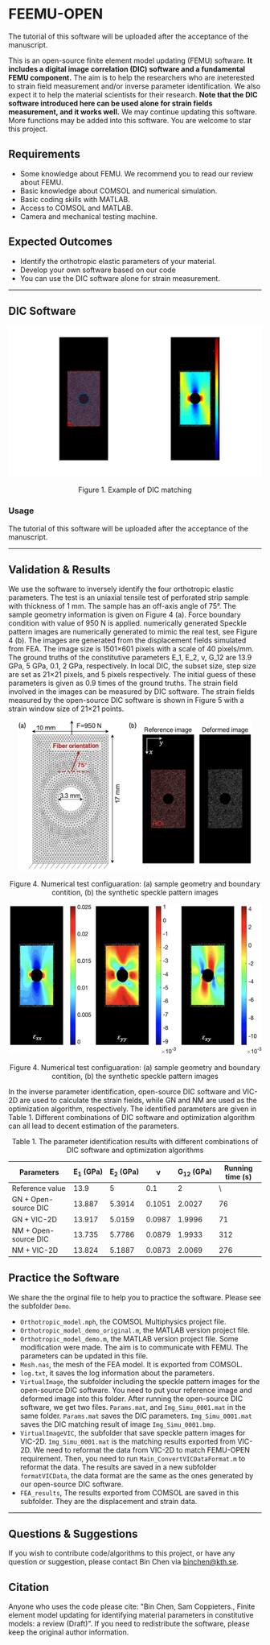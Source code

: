 # FEEMU-OPEN
The tutorial of this software will be uploaded after the acceptance of the manuscript.

This is an open-source finite element model updating (FEMU) software. **It includes a digital image correlation (DIC) software and a fundamental FEMU component.** The aim is to help the researchers who are ineterested to strain field measurement and/or inverse parameter identification. We also expect it to help the material scientists for their research. **Note that the DIC software introduced here can be used alone for strain fields measurement, and it works well.**
We may continue updating this software. More functions may be added into this software. You are welcome to star this project.
## Requirements
- Some knowledge about FEMU. We recommend you to read our review about FEMU.
- Basic knowledge about COMSOL and numerical simulation.
- Basic coding skills with MATLAB.
- Access to COMSOL and MATLAB.
- Camera and mechanical testing machine.
## Expected Outcomes
- Identify the orthotropic elastic parameters of your material.
- Develop your own software based on our code
- You can use the DIC software alone for strain measurement.
***
## DIC Software
<p align="middle">
  <img src="Figure/DIC.jpg" height="300" />
</p>
<center>Figure 1. Example of DIC matching</center>

### Usage
The tutorial of this software will be uploaded after the acceptance of the manuscript.

***
## Validation & Results
We use the software to inversely identify the four orthotropic elastic parameters. The test is an uniaxial tensile test of perforated strip sample with thickness of 1 mm. The sample has an off-axis angle of 75°. The sample geometry information is given on Figure 4 (a). Force boundary condition with value of 950 N is applied. numerically generated Speckle pattern images are numerically generated to mimic the real test, see Figure 4 (b). The images are generated from the displacement fields simulated from FEA. The image size is 1501×601 pixels with a scale of 40 pixels/mm. The ground truths of the constitutive parameters E_1, E_2, ν, G_12 are 13.9 GPa, 5 GPa, 0.1, 2 GPa, respectively. In local DIC, the subset size, step size are set as 21×21 pixels, and 5 pixels respectively. The initial guess of these parameters is given as 0.9 times of the ground truths. The strain field involved in the images can be measured by DIC software. The strain fields measured by the open-source DIC software is shown in Figure 5 with a strain window size of 21×21 points.

<p align="middle">
  <img src="Figure/Numerical test.jpg" height="300" />
</p>
<center>Figure 4. Numerical test configuaration: (a) sample geometry and boundary contition, (b) the synthetic speckle pattern images</center>
<p align="middle">
  <img src="Figure/DIC results.jpg" height="300" />
</p>
<center>Figure 4. Numerical test configuaration: (a) sample geometry and boundary contition, (b) the synthetic speckle pattern images</center>

In the inverse parameter identification, open-source DIC software and VIC-2D are used to calculate the strain fields, while GN and NM are used as the optimization algorithm, respectively. The identified parameters are given in Table 1. Different combinations of DIC software and optimization algorithm can all lead to decent estimation of the parameters. 

<center>Table 1. The parameter identification results with different combinations of DIC software and optimization algorithms</center>

|Parameters|	E<sub>1</sub>$~$(GPa)|	E<sub>2</sub>$~$(GPa)	|ν	|G<sub>12</sub>$~$(GPa)|	Running time (s)|
|----------|-------------|--------------|---|----------|--------------------|
|Reference value|	13.9|	5	|0.1	|2	|\\ |
|GN + Open-source DIC|	13.887|	5.3914|	0.1051|	2.0027|	76|
|GN + VIC-2D|	13.917	|5.0159	|0.0987|	1.9996|	71|
|NM + Open-source DIC|	13.735	|5.7786|	0.0879	|1.9933|	312|
|NM + VIC-2D|	13.824|	5.1887|	0.0873|	2.0069|	276|

## Practice the Software
We share the the orginal file to help you to practice the software. Please see the subfolder ``Demo``.
  - ``Orthotropic_model.mph``, the COMSOL Multiphysics project file.
  - ``Orthotropic_model_demo_original.m``, the MATLAB version project file.
  - ``Orthotropic_model_demo.m``, the MATLAB version project file. Some modification were made. The aim is to communicate with FEMU. The parameters can be updated in this file.
  - ``Mesh.nas``, the mesh of the FEA model. It is exported from COMSOL.
  - ``log.txt``, it saves the log information about the parameters.
  - ``VirtualImage``, the subfolder including the speckle pattern images for the open-source DIC software. You need to put your reference image and deformed image into this folder. After running the open-source DIC software, we get two files. ``Params.mat``, and ``Img_Simu_0001.mat`` in the same folder. ``Params.mat`` saves the DIC parameters. ``Img_Simu_0001.mat`` saves the DIC matching result of image ``Img_Simu_0001.bmp``.
  - ``VirtualImageVIC``, the subfolder that save speckle pattern images for VIC-2D. ``Img_Simu_0001.mat`` is the matching results exported from VIC-2D. We need to reformat the data from VIC-2D to match FEMU-OPEN requirement. Then, you need to run ``Main_ConvertVICDataFormat.m`` to reformat the data. The results are saved in a new subfolder ``formatVICData``, the data format are the same as the ones generated by our open-source DIC software.
  - ``FEA_results``, The results exported from COMSOL are saved in this subfolder. They are the displacement and strain data.
***

## Questions & Suggestions
If you wish to contribute code/algorithms to this project, or have any question or suggestion, please contact Bin Chen via binchen@kth.se. 

## Citation
Anyone who uses the code please cite: "Bin Chen, Sam Coppieters., Finite element model updating for identifying material parameters in constitutive models: a review (Draft)". If you need to redistribute the software, please keep the original author information.
